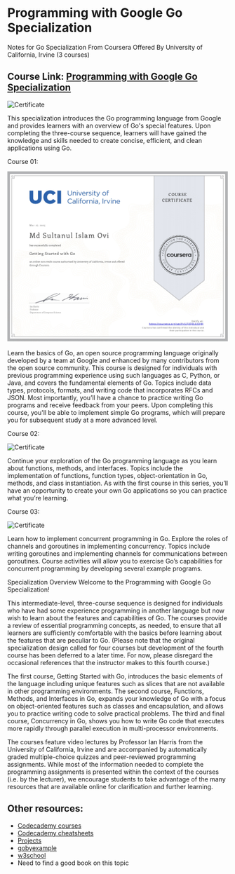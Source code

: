 # Programming with Google Go Specialization

Notes for Go Specialization From Coursera Offered By University of California, Irvine (3 courses)

## Course Link: [Programming with Google Go Specialization](https://www.coursera.org/specializations/google-golang)
![Certificate](Certificate.jpg)

This specialization introduces the Go programming language from Google and provides learners with an overview of Go's special features. Upon completing the three-course sequence, learners will have gained the knowledge and skills needed to create concise, efficient, and clean applications using Go.

Course 01:

![Certificate](Course_01_Getting_Started_with_Go/Course_01_certificate.jpg)

Learn the basics of Go, an open source programming language originally developed by a team at Google and enhanced by many contributors from the open source community. This course is designed for individuals with previous programming experience using such languages as C, Python, or Java, and covers the fundamental elements of Go. Topics include data types, protocols, formats, and writing code that incorporates RFCs and JSON. Most importantly, you’ll have a chance to practice writing Go programs and receive feedback from your peers. Upon completing this course, you'll be able to implement simple Go programs, which will prepare you for subsequent study at a more advanced level.

Course 02:

![Certificate](Course_02_certificate.jpg)

Continue your exploration of the Go programming language as you learn about functions, methods, and interfaces. Topics include the implementation of functions, function types, object-orientation in Go, methods, and class instantiation. As with the first course in this series, you’ll have an opportunity to create your own Go applications so you can practice what you’re learning.

Course 03:

![Certificate](Course_03_certificate.jpg)

Learn how to implement concurrent programming in Go. Explore the roles of channels and goroutines in implementing concurrency. Topics include writing goroutines and implementing channels for communications between goroutines. Course activities will allow you to exercise Go’s capabilities for concurrent programming by developing several example programs.

Specialization Overview
Welcome to the Programming with Google Go Specialization!

This intermediate-level, three-course sequence is designed for individuals who have had some experience programming in another language but now wish to learn about the features and capabilities of Go. The courses provide a review of essential programming concepts, as needed, to ensure that all learners are sufficiently comfortable with the basics before learning about the features that are peculiar to Go. (Please note that the original specialization design called for four courses but development of the fourth course has been deferred to a later time. For now, please disregard the occasional references that the instructor makes to this fourth course.)

The first course, Getting Started with Go, introduces the basic elements of the language including unique features such as slices that are not available in other programming environments. The second course, Functions, Methods, and Interfaces in Go, expands your knowledge of Go with a focus on object-oriented features such as classes and encapsulation, and allows you to practice writing code to solve practical problems. The third and final course, Concurrency in Go, shows you how to write Go code that executes more rapidly through parallel execution in multi-processor environments.

The courses feature video lectures by Professor Ian Harris from the University of California, Irvine and are accompanied by automatically graded multiple-choice quizzes and peer-reviewed programming assignments. While most of the information needed to complete the programming assignments is presented within the context of the courses (i.e. by the lecturer), we encourage students to take advantage of the many resources that are available online for clarification and further learning.

## Other resources:

- [Codecademy courses](https://www.codecademy.com/catalog/language/go)
- [Codecademy cheatsheets](https://www.codecademy.com/resources/cheatsheets/language/go)
- [Projects](https://www.codecademy.com/projects/language/go)
- [gobyexample](https://gobyexample.com/)
- [w3school](https://www.w3schools.com/go/index.php)
- Need to find a good book on this topic
